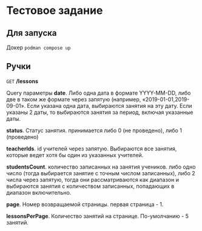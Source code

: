# Тестовое задание

## Для запуска

Докер
`podman compose up`

## Ручки

`GET` **/lessons**

Query параметры
**date**. Либо одна дата в формате YYYY-MM-DD, либо две в таком же формате через запятую (например, «2019-01-01,2019-09-01». Если указана одна дата, выбираются занятия на эту дату. Если указаны 2 даты, то выбираются занятия за период, включая указанные даты.

**status**. Статус занятия. принимается либо 0 (не проведено), либо 1 (проведено)

**teacherIds**. id учителей через запятую. Выбираются все занятия, которые ведет хотя бы один из указанных учителей.

**studentsCount**. количество записанных на занятия учеников. либо одно число (тогда выбирается занятие с точным числом записанных), либо 2 числа через запятую, тогда они рассматриваются как диапазон и выбираются занятия с количеством записанных, попадающих в диапазон включительно.

**page**. Номер возвращаемой страницы. первая страница - 1.

**lessonsPerPage**. Количество занятий на странице. По-умолчанию - 5 занятий.
